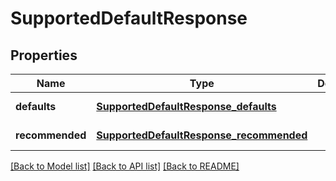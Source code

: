# SupportedDefaultResponse
## Properties

| Name | Type | Description | Notes |
|------------ | ------------- | ------------- | -------------|
| **defaults** | [**SupportedDefaultResponse_defaults**](SupportedDefaultResponse_defaults.md) |  | [default to null] |
| **recommended** | [**SupportedDefaultResponse_recommended**](SupportedDefaultResponse_recommended.md) |  | [default to null] |

[[Back to Model list]](../README.md#documentation-for-models) [[Back to API list]](../README.md#documentation-for-api-endpoints) [[Back to README]](../README.md)

